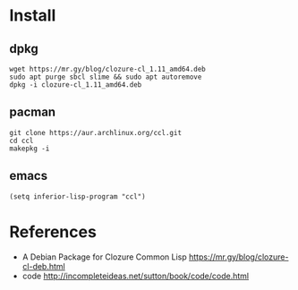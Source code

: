 # Install

## dpkg
    wget https://mr.gy/blog/clozure-cl_1.11_amd64.deb
    sudo apt purge sbcl slime && sudo apt autoremove
    dpkg -i clozure-cl_1.11_amd64.deb

## pacman

    git clone https://aur.archlinux.org/ccl.git
    cd ccl
    makepkg -i

## emacs

    (setq inferior-lisp-program "ccl")

# References

- A Debian Package for Clozure Common Lisp https://mr.gy/blog/clozure-cl-deb.html
- code http://incompleteideas.net/sutton/book/code/code.html
